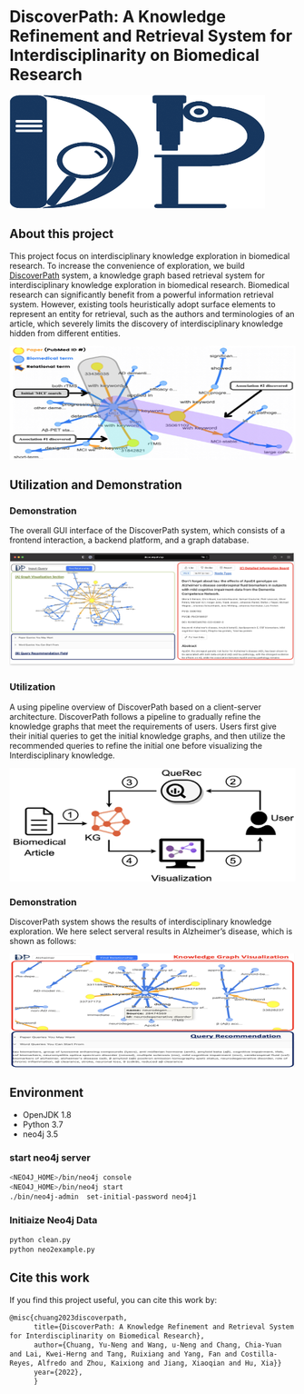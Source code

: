 # DiscoverPath: A Knowledge Refinement and Retrieval System for Interdisciplinarity on Biomedical Research
<img width="450" height="200" src="https://github.com/ynchuang/ad2kg/blob/main/fig/logo.png">

## About this project

This project focus on interdisciplinary knowledge exploration in biomedical research. To increase the convenience of exploration, we build [DiscoverPath](https://www.researchgate.net/publication/369755614_DiscoverPath_A_Knowledge_Refinement_and_Retrieval_System_for_Interdisciplinarity_on_Biomedical_Research) system, a knowledge graph based retrieval system for interdisciplinary knowledge exploration in biomedical research. Biomedical research can significantly benefit from a powerful information retrieval system. However, existing tools heuristically adopt surface elements to represent an entity for retrieval, such as the authors and terminologies of an article, which severely limits the discovery of interdisciplinary knowledge hidden from different entities.

<div align=center>
<img width="600" height="200" src="https://github.com/ynchuang/ad2kg/blob/main/fig/KG1.png">
</div>

## Utilization and Demonstration

### Demonstration
The overall GUI interface of the DiscoverPath system, which consists of a frontend interaction, a backend platform, and a graph database.

<div align=center>
<img width="600" height="200" src="https://github.com/ynchuang/ad2kg/blob/main/fig/demo.png">
</div>


### Utilization
A using pipeline overview of DiscoverPath based on a client-server architecture. DiscoverPath follows a pipeline to gradually refine the knowledge graphs that meet the requirements of users. Users first give their initial queries to get the initial knowledge graphs, and then utilize the recommended queries to refine the initial one before visualizing the Interdisciplinary knowledge.

<div align=center>
<img width="600" height="200" src="https://github.com/ynchuang/ad2kg/blob/main/fig/pipeline.png">
</div>

### Demonstration
DiscoverPath system shows the results of interdisciplinary knowledge exploration. We here select serveral results in Alzheimer’s disease, which is shown as follows:

<div align=center>
<img width="600" height="200" src="https://github.com/ynchuang/ad2kg/blob/main/fig/eval.png">
</div>


## Environment
-  OpenJDK 1.8
-  Python 3.7
-  neo4j 3.5

### start neo4j server
```sh
<NEO4J_HOME>/bin/neo4j console
<NEO4J_HOME>/bin/neo4j start
./bin/neo4j-admin  set-initial-password neo4j1
```

### Initiaize Neo4j Data
```sh
python clean.py
python neo2example.py
```

## Cite this work

If you find this project useful, you can cite this work by:
````angular2html
@misc{chuang2023discoverpath,
      title={DiscoverPath: A Knowledge Refinement and Retrieval System for Interdisciplinarity on Biomedical Research},
      author={Chuang, Yu-Neng and Wang, u-Neng and Chang, Chia-Yuan and Lai, Kwei-Herng and Tang, Ruixiang and Yang, Fan and Costilla-Reyes, Alfredo and Zhou, Kaixiong and Jiang, Xiaoqian and Hu, Xia}}
      year={2022},
      }
````
